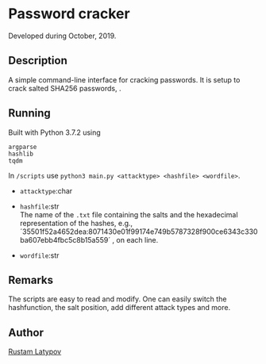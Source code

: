 # Password cracker 

Developed during October, 2019.

## Description

A simple command-line interface for cracking passwords. It is setup to crack salted SHA256  passwords, . 

## Running

Built with Python 3.7.2 using

```
argparse
hashlib
tqdm
```

In `/scripts` use `python3 main.py <attacktype> <hashfile> <wordfile>`. <br/>

- `attacktype`:char <br/>

- `hashfile`:str <br/>
The name of the `.txt` file containing the salts and the hexadecimal representation of the hashes, e.g.,  ´35501f52a4652dea:8071430e01f99174e749b5787328f900ce6343c330ba607ebb4fbc5c8b15a559´ , on each line.
- `wordfile`:str <br/>

## Remarks
The scripts are easy to read and modify. One can easily switch the hashfunction, the salt position, add different attack types and more.

## Author

[Rustam Latypov](mailto:rustam.latypov@aalto.fi)
